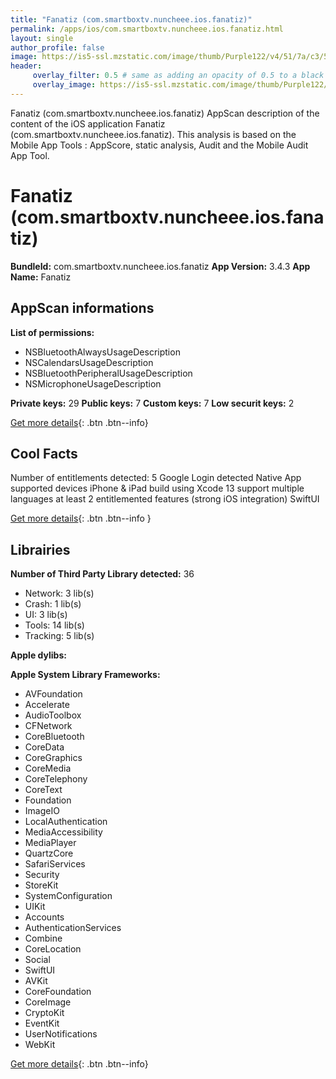 ```yaml
---
title: "Fanatiz (com.smartboxtv.nuncheee.ios.fanatiz)"
permalink: /apps/ios/com.smartboxtv.nuncheee.ios.fanatiz.html
layout: single
author_profile: false
image: https://is5-ssl.mzstatic.com/image/thumb/Purple122/v4/51/7a/c3/517ac351-ea09-e3e1-b31a-38914d93df6c/AppIcon-1x_U007emarketing-0-10-0-85-220.png/512x512bb.jpg
header: 
     overlay_filter: 0.5 # same as adding an opacity of 0.5 to a black background
     overlay_image: https://is5-ssl.mzstatic.com/image/thumb/Purple122/v4/51/7a/c3/517ac351-ea09-e3e1-b31a-38914d93df6c/AppIcon-1x_U007emarketing-0-10-0-85-220.png/512x512bb.jpg
---
```

Fanatiz (com.smartboxtv.nuncheee.ios.fanatiz) AppScan description of the content of the iOS application Fanatiz (com.smartboxtv.nuncheee.ios.fanatiz). This analysis is based on the Mobile App Tools : AppScore, static analysis, Audit and the Mobile Audit App Tool.

# Fanatiz (com.smartboxtv.nuncheee.ios.fanatiz)

**BundleId:** com.smartboxtv.nuncheee.ios.fanatiz
**App Version:** 3.4.3
**App Name:** Fanatiz


## AppScan informations 

**List of permissions:** 
- NSBluetoothAlwaysUsageDescription
- NSCalendarsUsageDescription
- NSBluetoothPeripheralUsageDescription
- NSMicrophoneUsageDescription
  
  
**Private keys:** 29
**Public keys:** 7
**Custom keys:** 7
**Low securit keys:** 2
  
[Get more details](/pricing.html){: .btn .btn--info}

## Cool Facts

Number of entitlements detected: 5
Google Login detected
Native App
supported devices iPhone & iPad
build using Xcode 13
support multiple languages
at least 2 entitlemented features (strong iOS integration)
SwiftUI
  
[Get more details](/pricing.html){: .btn .btn--info }

## Librairies 
**Number of Third Party Library detected:** 36
- Network: 3 lib(s)
- Crash: 1 lib(s)
- UI: 3 lib(s)
- Tools: 14 lib(s)
- Tracking: 5 lib(s)


**Apple dylibs:**


**Apple System Library Frameworks:**
- AVFoundation
- Accelerate
- AudioToolbox
- CFNetwork
- CoreBluetooth
- CoreData
- CoreGraphics
- CoreMedia
- CoreTelephony
- CoreText
- Foundation
- ImageIO
- LocalAuthentication
- MediaAccessibility
- MediaPlayer
- QuartzCore
- SafariServices
- Security
- StoreKit
- SystemConfiguration
- UIKit
- Accounts
- AuthenticationServices
- Combine
- CoreLocation
- Social
- SwiftUI
- AVKit
- CoreFoundation
- CoreImage
- CryptoKit
- EventKit
- UserNotifications
- WebKit


  
[Get more details](/pricing.html){: .btn .btn--info}

